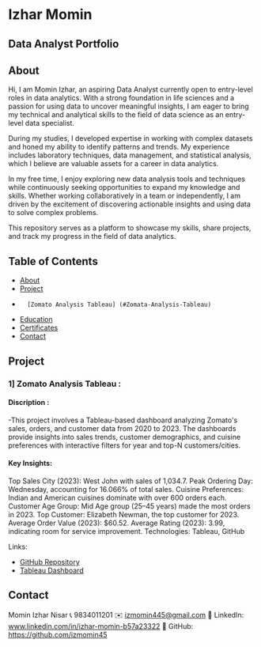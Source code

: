 # Izhar Momin 
## Data Analyst Portfolio
## About
Hi, I am Momin Izhar, an aspiring Data Analyst currently open to entry-level roles in data analytics. With a strong foundation in life sciences and a passion for using data to uncover meaningful insights, I am eager to bring my technical and analytical skills to the field of data science as an entry-level data specialist.

During my studies, I developed expertise in working with complex datasets and honed my ability to identify patterns and trends. My experience includes laboratory techniques, data management, and statistical analysis, which I believe are valuable assets for a career in data analytics.

In my free time, I enjoy exploring new data analysis tools and techniques while continuously seeking opportunities to expand my knowledge and skills. Whether working collaboratively in a team or independently, I am driven by the excitement of discovering actionable insights and using data to solve complex problems.

This repository serves as a platform to showcase my skills, share projects, and track my progress in the field of data analytics.

## Table of Contents
- [About](#about)
- [Project](#Project)
-       [Zomato Analysis Tableau] (#Zomata-Analysis-Tableau)
- [Education](#Education)
- [Certificates](#Certificates)
- [Contact](#Contact)






## Project
### 1] Zomato Analysis Tableau :
#### Discription : 
-This project involves a Tableau-based dashboard analyzing Zomato's sales, orders, and customer data from 2020 to 2023. The dashboards provide insights into sales trends, customer demographics, and cuisine preferences with interactive filters for year and top-N customers/cities.

#### Key Insights:

Top Sales City (2023): West John with sales of 1,034.7.
Peak Ordering Day: Wednesday, accounting for 16.066% of total sales.
Cuisine Preferences: Indian and American cuisines dominate with over 600 orders each.
Customer Age Group: Mid Age group (25–45 years) made the most orders in 2023.
Top Customer: Elizabeth Newman, the top customer for 2023.
Average Order Value (2023): $60.52.
Average Rating (2023): 3.99, indicating room for service improvement.
Technologies: Tableau, GitHub

Links:

- [GitHub Repository](https://github.com/izmomin45/Zomato-Analysis)
- [Tableau Dashboard](https://public.tableau.com/app/profile/momin.izhar/viz/ZomatoAnalysis_17288131095090/Zomato2)



## Contact
Momin Izhar Nisar
📞 9834011201
✉️ izmomin445@gmail.com
🔗 LinkedIn: www.linkedin.com/in/izhar-momin-b57a23322
🔗 GitHub: https://github.com/izmomin45
